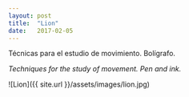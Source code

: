```yaml
---
layout: post
title:  "Lion"
date:   2017-02-05
---
```


Técnicas para el estudio de movimiento. Bolígrafo.

_Techniques for the study of movement. Pen and ink._

![Lion]({{ site.url }}/assets/images/lion.jpg)
